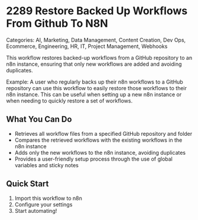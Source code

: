 # 2289 Restore Backed Up Workflows From Github To N8N

Categories: AI, Marketing, Data Management, Content Creation, Dev Ops, Ecommerce, Engineering, HR, IT, Project Management, Webhooks

This workflow restores backed-up workflows from a GitHub repository to an n8n instance, ensuring that only new workflows are added and avoiding duplicates.

Example: A user who regularly backs up their n8n workflows to a GitHub repository can use this workflow to easily restore those workflows to their n8n instance. This can be useful when setting up a new n8n instance or when needing to quickly restore a set of workflows.

## What You Can Do
- Retrieves all workflow files from a specified GitHub repository and folder
- Compares the retrieved workflows with the existing workflows in the n8n instance
- Adds only the new workflows to the n8n instance, avoiding duplicates
- Provides a user-friendly setup process through the use of global variables and sticky notes

## Quick Start
1. Import this workflow to n8n
2. Configure your settings
3. Start automating!


